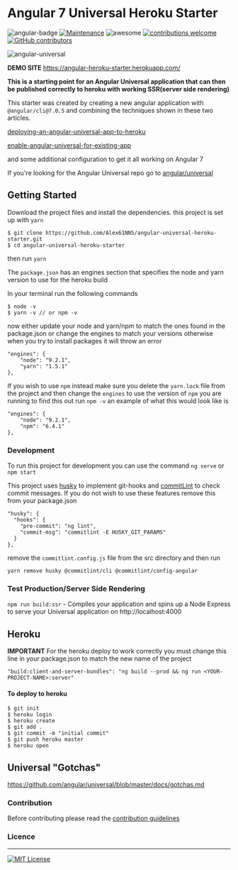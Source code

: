 # Angular 7 Universal Heroku Starter

![angular-badge](https://img.shields.io/badge/Angular-7.0.5-red.svg) [![Maintenance](https://img.shields.io/badge/Maintained-yes-green.svg)](https://github.com/Alex61NN5/angular-universal-heroku-starter/graphs/commit-activity) ![awesome](https://img.shields.io/badge/awesome-yes-blue.svg) [![contributions welcome](https://img.shields.io/badge/contributions-welcome-brightgreen.svg?style=flat)](https://github.com/Alex61NN5/angular-universal-heroku-starter/issues) [![GitHub contributors](https://img.shields.io/github/contributors/Naereen/StrapDown.js.svg)](https://github.com/Alex61NN5/angular-universal-heroku-starter/graphs/contributors/)

![angular-universal](https://user-images.githubusercontent.com/20350641/48462006-7ab8c500-e82a-11e8-8f0a-cedf39303957.png)

**DEMO SITE**
https://angular-heroku-starter.herokuapp.com/

**This is a starting point for an Angular Universal application that can then be published correctly to heroku with working SSR(server side rendering)**

This starter was created by creating a new angular application with `@angular/cli@7.0.5` and combining the techniques shown in these two articles.

[deploying-an-angular-universal-app-to-heroku](https://medium.com/augie-gardner/deploying-an-angular-universal-app-to-heroku-eca2b7966947)

[enable-angular-universal-for-existing-app](https://medium.com/@mafshin/enable-angular-universal-for-existing-app-3a17694b9177)

and some additional configuration to get it all working on Angular 7

If you're looking for the Angular Universal repo go to [angular/universal](https://github.com/angular/universal)

## Getting Started

Download the project files and install the dependencies. this project is set up with `yarn`

```
$ git clone https://github.com/Alex61NN5/angular-universal-heroku-starter.git
$ cd angular-universal-heroku-starter
```
then run `yarn`

The `package.json` has an engines section that specifies the node and yarn version to use for the heroku build

In your terminal run the following commands
```
$ node -v
$ yarn -v // or npm -v
```
now either update your node and yarn/npm to match the ones found in the package.json or change the engines to match your versions otherwise when you try to install packages it will throw an error

```
"engines": {
    "node": "9.2.1",
    "yarn": "1.5.1"
},
```

If you wish to use `npm` instead make sure you delete the `yarn.lock` file from the project and then change the `engines` to use the version of `npm` you are running to find this out run `npm -v` an example of what this would look like is 

```
"engines": {
    "node": "9.2.1",
    "npm": "6.4.1"
},
```

### Development

To run this project for development you can use the command `ng serve` or `npm start`

This project uses [husky](https://github.com/typicode/husky) to implement git-hooks and [commitLint](https://github.com/marionebl/commitlint) to check commit messages. If you do not wish to use these features remove this from your package.json

```
"husky": {
  "hooks": {
    "pre-commit": "ng lint",
    "commit-msg": "commitlint -E HUSKY_GIT_PARAMS"
  }
},
```
remove the `commitlint.config.js` file from the src directory and then run 

`yarn remove husky @commitlint/cli @commitlint/config-angular`

### Test Production/Server Side Rendering

`npm run build:ssr` - Compiles your application and spins up a Node Express to serve your Universal application on http://localhost:4000

## Heroku

**IMPORTANT** For the heroku deploy to work correctly you must change this line in your package.json to match the new name of the project

`"build:client-and-server-bundles": "ng build --prod && ng run <YOUR-PROJECT-NAME>:server"`

#### To deploy to heroku

```
$ git init
$ heroku login
$ heroku create
$ git add .
$ git commit -m "initial commit"
$ git push heroku master
$ heroku open
```

## Universal "Gotchas"

https://github.com/angular/universal/blob/master/docs/gotchas.md

### Contribution

Before contributing please read the [contribution guidelines](https://github.com/Alex61NN5/angular-universal-heroku-starter/blob/master/CONTRIBUTING.md)

### Licence
<hr>

[![MIT License](https://img.shields.io/badge/license-MIT-blue.svg?style=flat)](/LICENSE)
